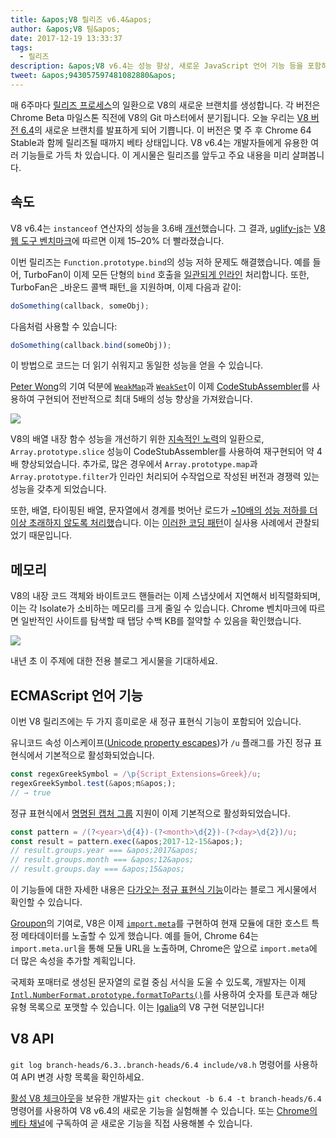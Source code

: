 ```yaml
---
title: &apos;V8 릴리즈 v6.4&apos;
author: &apos;V8 팀&apos;
date: 2017-12-19 13:33:37
tags:
  - 릴리즈
description: &apos;V8 v6.4는 성능 향상, 새로운 JavaScript 언어 기능 등을 포함하고 있습니다.&apos;
tweet: &apos;943057597481082880&apos;
---
```

매 6주마다 [릴리즈 프로세스](/docs/release-process)의 일환으로 V8의 새로운 브랜치를 생성합니다. 각 버전은 Chrome Beta 마일스톤 직전에 V8의 Git 마스터에서 분기됩니다. 오늘 우리는 [V8 버전 6.4](https://chromium.googlesource.com/v8/v8.git/+log/branch-heads/6.4)의 새로운 브랜치를 발표하게 되어 기쁩니다. 이 버전은 몇 주 후 Chrome 64 Stable과 함께 릴리즈될 때까지 베타 상태입니다. V8 v6.4는 개발자들에게 유용한 여러 기능들로 가득 차 있습니다. 이 게시물은 릴리즈를 앞두고 주요 내용을 미리 살펴봅니다.

<!--truncate-->
## 속도

V8 v6.4는 `instanceof` 연산자의 성능을 3.6배 [개선](https://bugs.chromium.org/p/v8/issues/detail?id=6971)했습니다. 그 결과, [uglify-js](http://lisperator.net/uglifyjs/)는 [V8 웹 도구 벤치마크](https://github.com/v8/web-tooling-benchmark)에 따르면 이제 15–20% 더 빨라졌습니다.

이번 릴리즈는 `Function.prototype.bind`의 성능 저하 문제도 해결했습니다. 예를 들어, TurboFan이 이제 모든 단형의 `bind` 호출을 [일관되게 인라인](https://bugs.chromium.org/p/v8/issues/detail?id=6946) 처리합니다. 또한, TurboFan은 _바운드 콜백 패턴_을 지원하며, 이제 다음과 같이:

```js
doSomething(callback, someObj);
```

다음처럼 사용할 수 있습니다:

```js
doSomething(callback.bind(someObj));
```

이 방법으로 코드는 더 읽기 쉬워지고 동일한 성능을 얻을 수 있습니다.

[Peter Wong](https://twitter.com/peterwmwong)의 기여 덕분에 [`WeakMap`](https://developer.mozilla.org/en-US/docs/Web/JavaScript/Reference/Global_Objects/WeakMap)과 [`WeakSet`](https://developer.mozilla.org/en-US/docs/Web/JavaScript/Reference/Global_Objects/WeakSet)이 이제 [CodeStubAssembler](/blog/csa)를 사용하여 구현되어 전반적으로 최대 5배의 성능 향상을 가져왔습니다.

![](/_img/v8-release-64/weak-collection.svg)

V8의 배열 내장 함수 성능을 개선하기 위한 [지속적인 노력](https://bugs.chromium.org/p/v8/issues/detail?id=1956)의 일환으로, `Array.prototype.slice` 성능이 CodeStubAssembler를 사용하여 재구현되어 약 4배 향상되었습니다. 추가로, 많은 경우에서 `Array.prototype.map`과 `Array.prototype.filter`가 인라인 처리되어 수작업으로 작성된 버전과 경쟁력 있는 성능을 갖추게 되었습니다.

또한, 배열, 타이핑된 배열, 문자열에서 경계를 벗어난 로드가 [~10배의 성능 저하를 더 이상 초래하지 않도록 처리했](https://bugs.chromium.org/p/v8/issues/detail?id=7027)습니다. 이는 [이러한 코딩 패턴](/blog/elements-kinds#avoid-reading-beyond-length)이 실사용 사례에서 관찰되었기 때문입니다.

## 메모리

V8의 내장 코드 객체와 바이트코드 핸들러는 이제 스냅샷에서 지연해서 비직렬화되며, 이는 각 Isolate가 소비하는 메모리를 크게 줄일 수 있습니다. Chrome 벤치마크에 따르면 일반적인 사이트를 탐색할 때 탭당 수백 KB를 절약할 수 있음을 확인했습니다.

![](/_img/v8-release-64/codespace-consumption.svg)

내년 초 이 주제에 대한 전용 블로그 게시물을 기대하세요.

## ECMAScript 언어 기능

이번 V8 릴리즈에는 두 가지 흥미로운 새 정규 표현식 기능이 포함되어 있습니다.

유니코드 속성 이스케이프([Unicode property escapes](https://mathiasbynens.be/notes/es-unicode-property-escapes))가 `/u` 플래그를 가진 정규 표현식에서 기본적으로 활성화되었습니다.

```js
const regexGreekSymbol = /\p{Script_Extensions=Greek}/u;
regexGreekSymbol.test(&apos;π&apos;);
// → true
```

정규 표현식에서 [명명된 캡처 그룹](https://developers.google.com/web/updates/2017/07/upcoming-regexp-features#named_captures) 지원이 이제 기본적으로 활성화되었습니다.

```js
const pattern = /(?<year>\d{4})-(?<month>\d{2})-(?<day>\d{2})/u;
const result = pattern.exec(&apos;2017-12-15&apos;);
// result.groups.year === &apos;2017&apos;
// result.groups.month === &apos;12&apos;
// result.groups.day === &apos;15&apos;
```

이 기능들에 대한 자세한 내용은 [다가오는 정규 표현식 기능](https://developers.google.com/web/updates/2017/07/upcoming-regexp-features)이라는 블로그 게시물에서 확인할 수 있습니다.

[Groupon](https://twitter.com/GrouponEng)의 기여로, V8은 이제 [`import.meta`](https://github.com/tc39/proposal-import-meta)를 구현하여 현재 모듈에 대한 호스트 특정 메타데이터를 노출할 수 있게 했습니다. 예를 들어, Chrome 64는 `import.meta.url`을 통해 모듈 URL을 노출하며, Chrome은 앞으로 `import.meta`에 더 많은 속성을 추가할 계획입니다.

국제화 포매터로 생성된 문자열의 로컬 중심 서식을 도울 수 있도록, 개발자는 이제 [`Intl.NumberFormat.prototype.formatToParts()`](https://github.com/tc39/proposal-intl-formatToParts)를 사용하여 숫자를 토큰과 해당 유형 목록으로 포맷할 수 있습니다. 이는 [Igalia](https://twitter.com/igalia)의 V8 구현 덕분입니다!

## V8 API

`git log branch-heads/6.3..branch-heads/6.4 include/v8.h` 명령어를 사용하여 API 변경 사항 목록을 확인하세요.

[활성 V8 체크아웃](/docs/source-code#using-git)을 보유한 개발자는 `git checkout -b 6.4 -t branch-heads/6.4` 명령어를 사용하여 V8 v6.4의 새로운 기능을 실험해볼 수 있습니다. 또는 [Chrome의 베타 채널](https://www.google.com/chrome/browser/beta.html)에 구독하여 곧 새로운 기능을 직접 사용해볼 수 있습니다.
